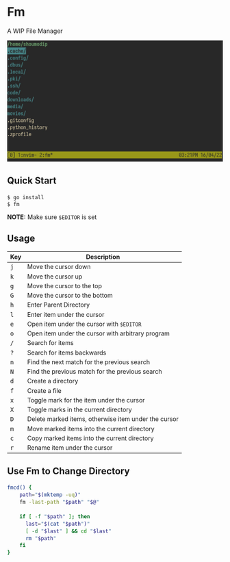 # Fm
A WIP File Manager

![Fm](img/fm-01.jpeg)

## Quick Start
```console
$ go install
$ fm
```

**NOTE:** Make sure `$EDITOR` is set

## Usage
| Key          | Description                                          |
| ------------ | ---------------------------------------------------- |
| <kbd>j</kbd> | Move the cursor down                                 |
| <kbd>k</kbd> | Move the cursor up                                   |
| <kbd>g</kbd> | Move the cursor to the top                           |
| <kbd>G</kbd> | Move the cursor to the bottom                        |
| <kbd>h</kbd> | Enter Parent Directory                               |
| <kbd>l</kbd> | Enter item under the cursor                          |
| <kbd>e</kbd> | Open item under the cursor with `$EDITOR`            |
| <kbd>o</kbd> | Open item under the cursor with arbitrary program    |
| <kbd>/</kbd> | Search for items                                     |
| <kbd>?</kbd> | Search for items backwards                           |
| <kbd>n</kbd> | Find the next match for the previous search          |
| <kbd>N</kbd> | Find the previous match for the previous search      |
| <kbd>d</kbd> | Create a directory                                   |
| <kbd>f</kbd> | Create a file                                        |
| <kbd>x</kbd> | Toggle mark for the item under the cursor            |
| <kbd>X</kbd> | Toggle marks in the current directory                |
| <kbd>D</kbd> | Delete marked items, otherwise item under the cursor |
| <kbd>m</kbd> | Move marked items into the current directory         |
| <kbd>c</kbd> | Copy marked items into the current directory         |
| <kbd>r</kbd> | Rename item under the cursor                         |

## Use Fm to Change Directory
```sh
fmcd() {
    path="$(mktemp -uq)"
    fm -last-path "$path" "$@"

    if [ -f "$path" ]; then
      last="$(cat "$path")"
      [ -d "$last" ] && cd "$last"
      rm "$path"
    fi
}
```
